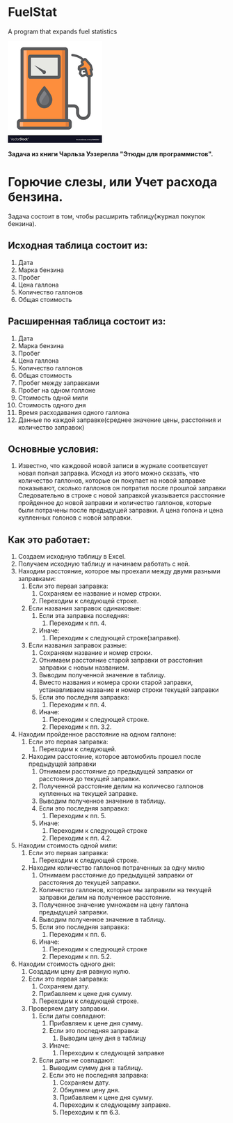 # FuelStat
A program that expands fuel statistics

![GitHub Logo](/images/icon.png)


**Задача из книги Чарльза Уэзерелла "Этюды для программистов".**

# Горючие слезы, или Учет расхода бензина.
Задача состоит в том, чтобы расширить таблицу(журнал покупок бензина).

## Исходная таблица состоит из:
1. Дата
2. Марка бензина
3. Пробег
4. Цена галлона
5. Количество галлонов
6. Общая стоимость

## Расширенная таблица состоит из:
1. Дата
2. Марка бензина
3. Пробег
4. Цена галлона
5. Количество галлонов
6. Общая стоимость
7. Пробег между заправками
8. Пробег на одном голлоне
9. Стоимость одной мили
11. Стоимость одного дня
12. Время расходавания одного галлона
13. Данные по каждой заправке(среднее значение цены, 
    расстояния и количество заправок)


## Основные условия:
1. Известно, что каждовой новой записи в журнале соответсвует
    новая полная заправка. Исходя из этого можно сказать,
    что количество галлонов, которые он покупает на новой заправке
    показывают, сколько галлонов он потратил после прошлой заправки
     Следовательно в строке с новой заправкой
    указывается расстояние пройденное до новой заправки и 
    количество галлонов, которые были потрачены после
    предыдущей заправки. А цена голона и цена купленных голонов с
    новой заправки. 


## Как это работает:
1. Создаем исходную таблицу в Excel.
2. Получаем исходную таблицу и начинаем работать с ней.
3. Находим расстояние, которое мы проехали между двумя разными
    заправками:
    1. Если это первая заправка:
        1. Cохраняем ее название и номер строки.
        1. Переходим к следующей строке.
    2. Если названия заправок одинаковые:
        1. Если эта заправка последняя:
            1. Переходим к пп. 4.
        2. Иначе:
            1. Переходим к следующей строке(заправке).
    3. Если названия заправок разные:
        1. Сохраняем название и номер строки.
        2. Отнимаем расстояние старой заправки от
            расстояния заправки с новым названием.
        3. Выводим полученной значение в таблицу.
        4. Вместо названия и номера сроки старой заправки,
            устанавливаем название и номер строки текущей заправки
        5. Если это последняя заправка:
            1. Переходим к пп. 4.
        6. Иначе:
            1. Переходим к следующей строке.
            2. Переходим к пп. 3.2.
4. Находим пройденное расстояние на одном галлоне:
    1. Если это первая заправка:
        1. Переходим к следующей.
    2. Находим расстояние, которое автомобиль прошел после предыдущей
        заправки
        1. Отнимаем расстояние до предыдущей заправки от
            расстояния до текущей заправки.
        2. Полученной расстояние делим на количесво галлонов купленных
            на текущей заправке.
        3. Выводим полученное значение в таблицу.
        4. Если это последняя заправка:
            1. Переходим к пп. 5.
        5. Иначе:
            1. Переходим к следующей строке
            2. Переходим к пп. 4.2.
5. Находим стоимость одной мили:
    1. Если это первая заправка:
        1. Переходим к следующей строке.
    2. Находим количество галлонов потраченных за одну милю
        1. Отнимаем расстояние до предыдущей заправки от
            расстояния до текущей заправки.
        2. Количество галлонов, которые мы заправили на текущей
            заправки делим на полученное расстояние.
        3. Полученное значение умножаем на цену галлона предыдущей
            заправки.
        4. Выводим полученное значение в таблицу.
        5. Если это последняя заправка:
            1. Переходим к пп. 6. 
        4. Иначе:
            1. Переходим к следующей строке
            2. Переходим к пп. 5.2.
6. Находим стоимость одного дня:
    1. Создадим цену дня равную нулю.
    2. Если это первая заправка:
        1. Сохраняем дату.
        2. Прибавляем к цене дня сумму.
        3. Переходим к следующей строке.
    3. Проверяем дату заправки.
        1. Если даты совпадают:
            1. Прибавляем к цене дня сумму.
            2. Если это последняя заправка:
                1. Выводим цену дня в таблицу
            3. Иначе:
                1. Переходим к следующей заправке
        2. Если даты не совпадают:
            1. Выводим сумму дня в таблицу.
            2. Если это не последняя заправка:
                1. Сохраняем дату.
                2. Обнуляем цену дня.
                3. Прибавляем к цене дня сумму.
                4. Переходим к следующему заправке.
                2. Переходим к пп 6.3.



<!-- TODO: Исправить знаки на цифры в github -->